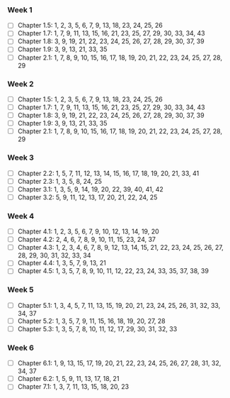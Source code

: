 ### Week 1
- [ ] Chapter 1.5: 1, 2, 3, 5, 6, 7, 9, 13, 18, 23, 24, 25, 26
- [ ] Chapter 1.7: 1, 7, 9, 11, 13, 15, 16, 21, 23, 25, 27, 29, 30, 33, 34, 43
- [ ] Chapter 1.8: 3, 9, 19, 21, 22, 23, 24, 25, 26, 27, 28, 29, 30, 37, 39
- [ ] Chapter 1.9: 3, 9, 13, 21, 33, 35
- [ ] Chapter 2.1: 1, 7, 8, 9, 10, 15, 16, 17, 18, 19, 20, 21, 22, 23, 24, 25, 27, 28, 29

### Week 2
- [ ] Chapter 1.5: 1, 2, 3, 5, 6, 7, 9, 13, 18, 23, 24, 25, 26
- [ ] Chapter 1.7: 1, 7, 9, 11, 13, 15, 16, 21, 23, 25, 27, 29, 30, 33, 34, 43
- [ ] Chapter 1.8: 3, 9, 19, 21, 22, 23, 24, 25, 26, 27, 28, 29, 30, 37, 39
- [ ] Chapter 1.9: 3, 9, 13, 21, 33, 35
- [ ] Chapter 2.1: 1, 7, 8, 9, 10, 15, 16, 17, 18, 19, 20, 21, 22, 23, 24, 25, 27, 28, 29

### Week 3
- [ ] Chapter 2.2: 1, 5, 7, 11, 12, 13, 14, 15, 16, 17, 18, 19, 20, 21, 33, 41
- [ ] Chapter 2.3: 1, 3, 5, 8, 24, 25
- [ ] Chapter 3.1: 1, 3, 5, 9, 14, 19, 20, 22, 39, 40, 41, 42
- [ ] Chapter 3.2: 5, 9, 11, 12, 13, 17, 20, 21, 22, 24, 25

### Week 4
- [ ] Chapter 4.1: 1, 2, 3, 5, 6, 7, 9, 10, 12, 13, 14, 19, 20
- [ ] Chapter 4.2: 2, 4, 6, 7, 8, 9, 10, 11, 15, 23, 24, 37
- [ ] Chapter 4.3: 1, 2, 3, 4, 6, 7, 8, 9, 12, 13, 14, 15, 21, 22, 23, 24, 25, 26, 27, 28, 29, 30, 31, 32, 33, 34
- [ ] Chapter 4.4: 1, 3, 5, 7, 9, 13, 21
- [ ] Chapter 4.5: 1, 3, 5, 7, 8, 9, 10, 11, 12, 22, 23, 24, 33, 35, 37, 38, 39

### Week 5
- [ ] Chapter 5.1: 1, 3, 4, 5, 7, 11, 13, 15, 19, 20, 21, 23, 24, 25, 26, 31, 32, 33, 34, 37
- [ ] Chapter 5.2: 1, 3, 5, 7, 9, 11, 15, 16, 18, 19, 20, 27, 28
- [ ] Chapter 5.3: 1, 3, 5, 7, 8, 10, 11, 12, 17, 29, 30, 31, 32, 33

### Week 6
- [ ] Chapter 6.1: 1, 9, 13, 15, 17, 19, 20, 21, 22, 23, 24, 25, 26, 27, 28, 31, 32, 34, 37
- [ ] Chapter 6.2: 1, 5, 9, 11, 13, 17, 18, 21
- [ ] Chapter 7.1: 1, 3, 7, 11, 13, 15, 18, 20, 23